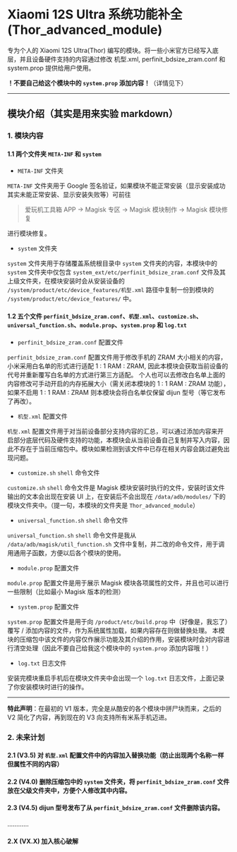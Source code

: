 # Xiaomi 12S Ultra 系统功能补全(Thor_advanced_module)

专为个人的 Xiaomi 12S Ultra(Thor) 编写的模块。将一些小米官方已经写入底层，并且设备硬件支持的内容通过修改 机型.xml, perfinit_bdsize_zram.conf 和 system.prop 提供给用户使用。

**！不要自己给这个模块中的 `system.prop` 添加内容！**（详情见下）

---
## 模块介绍（其实是用来实验 markdown）

### 1. 模块内容

#### 1.1 两个文件夹 `META-INF` 和 `system`

 - `META-INF` 文件夹

`META-INF` 文件夹用于 Google 签名验证，如果模块不能正常安装（显示安装成功其实未能正常安装、显示安装失败等）可前往

> 爱玩机工具箱 APP -> Magisk 专区 -> Magisk 模块制作 -> Magisk 模块修复

进行模块修复。

 - `system` 文件夹

`system` 文件夹用于存储覆盖系统根目录中 `system` 文件夹的内容，本模块中的 `system` 文件夹中仅包含 `system_ext/etc/perfinit_bdsize_zram.conf` 文件及其上级文件夹，在模块安装时会从安装设备的 `/system/product/etc/device_features/机型.xml` 路径中复制一份到模块的 `/system/product/etc/device_features/` 中。

#### 1.2 五个文件 `perfinit_bdsize_zram.conf`、`机型.xml`、`customize.sh`、`universal_function.sh`、`module.prop`、`system.prop` 和 `log.txt`

 - `perfinit_bdsize_zram.conf` 配置文件

`perfinit_bdsize_zram.conf` 配置文件用于修改手机的 ZRAM 大小相关的内容，小米采用白名单的形式进行适配 1 : 1 RAM : ZRAM, 因此本模块会获取当前设备的代号并重新覆写白名单的方式进行第三方适配。
个人也可以去修改白名单上面的内容修改可手动开启的内存拓展大小（需关闭本模块的 1 : 1 RAM : ZRAM 功能），如果不启用 1 : 1 RAM : ZRAM 则本模块会将白名单仅保留 dijun 型号（等它发布了再改）。

 - `机型.xml` 配置文件

`机型.xml` 配置文件用于对当前设备部分支持内容的汇总，可以通过添加内容来开启部分底层代码及硬件支持的功能，本模块会从当前设备自己复制并写入内容，因此不存在于当前压缩包中。模块如果检测到该文件中已存在相关内容会跳过避免出现问题。

 - `customize.sh` `shell` 命令文件

`customize.sh` `shell` 命令文件是 Magisk 模块安装时执行的文件，安装时该文件输出的文本会出现在安装 UI 上，在安装后不会出现在 `/data/adb/modules/` 下的模块文件夹中。（提一句，本模块的文件夹是 `Thor_advanced_module`）

 - `universal_function.sh` `shell` 命令文件

`universal_function.sh` `shell` 命令文件是我从 `/data/adb/magisk/util_function.sh` 文件中复制，并二改的命令文件，用于调用通用子函数，方便以后各个模块的使用。

 - `module.prop` 配置文件

`module.prop` 配置文件是用于展示 Magisk 模块各项属性的文件，并且也可以进行一些限制（比如最小 Magisk 版本的检测）

 - `system.prop` 配置文件

`system.prop` 配置文件是用于向 `/product/etc/build.prop` 中（好像是，我忘了）覆写 / 添加内容的文件，作为系统属性加载，如果内容存在则做替换处理。
本模块的压缩包中该文件的内容仅作展示功能及其介绍的作用，安装模块时会对内容进行清空处理（因此不要自己给我这个模块中的 `system.prop` 添加内容哦！）

 - `log.txt` 日志文件

安装完模块重启手机后在模块文件夹中会出现一个 `log.txt` 日志文件，上面记录了你安装模块时进行的操作。

---
**特此声明**：在最初的 V1 版本，完全是从酷安的各个模块中拼尸块而来，之后的 V2 简化了内容，再到现在的 V3 向支持所有米系手机迈进。

### 2. 未来计划

#### 2.1 (V3.5) 对 `机型.xml` 配置文件中的内容加入替换功能（防止出现两个名称一样但属性不同的内容）
#### 2.2 (V4.0) 删除压缩包中的 `system` 文件夹，将 `perfinit_bdsize_zram.conf` 文件放在父级文件夹中，方便个人修改其中内容。
#### 2.3 (V4.5) dijun 型号发布了从 `perfinit_bdsize_zram.conf` 文件删除该内容。
…………
#### 2.X (VX.X) 加入核心破解
